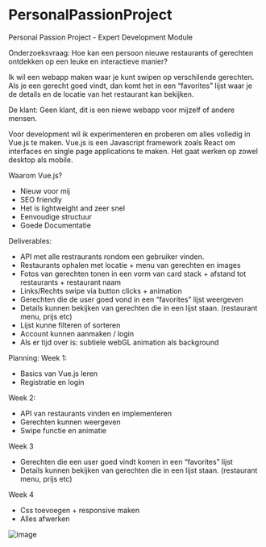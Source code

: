 # PersonalPassionProject

Personal Passion Project - Expert Development Module

Onderzoeksvraag: Hoe kan een persoon nieuwe restaurants of gerechten ontdekken op een leuke en interactieve manier?

Ik wil een webapp maken waar je kunt swipen op verschilende gerechten. Als je een gerecht goed vindt, dan komt het in een “favorites” lijst waar je de details en de locatie van het restaurant kan bekijken.

De klant: Geen klant, dit is een niewe webapp voor mijzelf of andere mensen.

Voor development wil ik experimenteren en proberen om alles volledig in Vue.js te maken. Vue.js is een Javascript framework zoals React om interfaces en single page applications te maken. Het gaat werken op zowel desktop als mobile.

Waarom Vue.js?

- Nieuw voor mij
- SEO friendly
- Het is lightweight and zeer snel
- Eenvoudige structuur
- Goede Documentatie

Deliverables:

- API met alle restraurants rondom een gebruiker vinden.
- Restaurants ophalen met locatie + menu van gerechten en images
- Fotos van gerechten tonen in een vorm van card stack + afstand tot restaurants + restaurant naam
- Links/Rechts swipe via button clicks + animation
- Gerechten die de user goed vond in een “favorites” lijst weergeven
- Details kunnen bekijken van gerechten die in een lijst staan. (restaurant menu, prijs etc)
- Lijst kunne filteren of sorteren
- Account kunnen aanmaken / login
- Als er tijd over is: subtiele webGL animation als background

Planning:
Week 1:

- Basics van Vue.js leren
- Registratie en login

Week 2:

- API van restaurants vinden en implementeren
- Gerechten kunnen weergeven
- Swipe functie en animatie

Week 3

- Gerechten die een user goed vindt komen in een “favorites” lijst
- Details kunnen bekijken van gerechten die in een lijst staan. (restaurant menu, prijs etc)

Week 4

- Css toevoegen + responsive maken
- Alles afwerken

![image](https://i.gyazo.com/94ecd5f51f64a524feae366ba30037f8.png)
